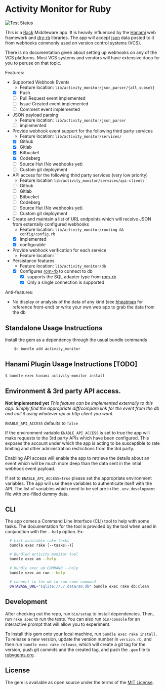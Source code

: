 # Activity Monitor for Ruby
![Test Status](https://github.com/lgflorentino/activity_monitor_rb/actions/workflows/tests.yml/badge.svg)

This is a [Rack](https://github.com/rack/rack) Middleware app. It is heavily influenced by the [Hanami](https://hanamirb.org) web framework and [dry-rb](https://dry-rb.org/) libraries. 
The app will accept [json](https://ecma-international.org/publications-and-standards/standards/ecma-404/) data posted to it from webhooks commonly used on version control systems (VCS).

There is no documentation given about setting up webhooks on any of the VCS platforms. Most VCS systems and vendors will have extensive doco for you to peruse on that topic.

Features:

* Supported Webhook Events
    * Feature location: `lib/activity_monitor/json_parser/{all,subset}`
    - [x] Push 
    - [ ] Pull Request event implemented
    - [ ] Issue Created event implemented
    - [ ] Comment event implemented
* JSON payload parsing
    * Feature location: `lib/activity_monitor/json_parser`
    - [ ] implemented
* Provide webhook event support for the following third party services
    * Feature location: `lib/activity_monitor/services/`
    - [x] Github
    - [x] Gitlab
    - [x] Bitbucket
    - [x] Codeberg
    - [ ] Source Hut (No webhooks yet)
    - [ ] Custom git deployment 
* API access for the following third party services (very low priority)
    * Feature location `lib/activity_monitor/services/api-clients`
    - [ ] Github
    - [ ] Gitlab
    - [ ] Bitbucket
    - [ ] Codeberg
    - [ ] Source Hut (No webhooks yet)
    - [ ] Custom git deployment 
* Create and maintain a list of URL endpoints which will receive JSON from externally configured webhooks
    * Feature location: `lib/activity_monitor/routing && config/config.rb`
    - [x] implemented
    - [x] configurable
* Provide webhook verification for each service
    * Feature location: ``
* Persistance features
    * Feature location: `lib/activity_monitor/db`
    - [x] Configures [rom-rb](https://github.com/rom-rb) to connect to db
        - [x] supports the SQL adapter type from [rom-rb](https://rom-rb.org/learn/introduction/glossary/) 
        - [x] Only a single connection is supported

Anti-features:
* No display or analysis of the data of any kind (see [hheatmap](https://github.com/lgflorentino/hheatmap) for reference front-end) or write your own web app to grab the data from the db

## Standalone Usage Instructions

Install the gem as a dependency through the usual bundle commands
```sh
    $> bundle add activity_monitor
```

## Hanami Plugin Usage Instructions [TODO]
```sh
$ bundle exec hanami activity-monitor install
```

## Environment & 3rd party API access.
**Not implemented yet**
*This feature can be implemented externally to this app. Simply find the appropriate diff/compare link for the event from the db and call it using whatever api or http client you want.* 

`ENABLE_API_ACCESS` defaults to `false`

If the environment variable `ENABLE_API_ACCESS` is set to true the app will make requests to the 3rd party APIs which have been configured. This exposes the account under which the app is acting to be susceptible to rate limiting and other administration restrictions from the 3rd party. 

Enabling API access will enable the app to retrieve the details about an event which will be much more deep than the data sent in the intial webhook event payload.

If set to `ENABLE_API_ACCESS=true` please set the appropriate environment variables. The app will use these variables to authenticate itself with the API. The list of variables which need to be set are in the `.env.development` file with pre-filled dummy data. 

## CLI

The app comes a Command Line Interface (CLI) tool to help with some tasks. The documentation for the tool is provided by the tool when used in conjunction with the `--help` option.
Ex:
```sh
  # List available rake tasks
  bundle exec rake [--tasks|-T]

  # Bundled activity monitor tool
  bundle exec am --help
  
  # bundle exec am COMMAND --help
  bundle exec am run --help
  
  # connect to the db to run some command 
  DATABASE_URL="sqlite://./.data/am.db" bundle exec rake db:clean
```

## Development

After checking out the repo, run `bin/setup` to install dependencies. Then, run `rake spec` to run the tests. You can also run `bin/console` for an interactive prompt that will allow you to experiment.

To install this gem onto your local machine, run `bundle exec rake install`. To release a new version, update the version number in `version.rb`, and then run `bundle exec rake release`, which will create a git tag for the version, push git commits and the created tag, and push the `.gem` file to [rubygems.org](https://rubygems.org).

## License

The gem is available as open source under the terms of the [MIT License](https://opensource.org/licenses/MIT).
